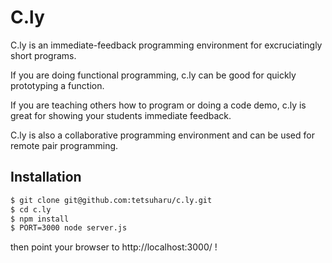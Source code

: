 # C.ly

C.ly is an immediate-feedback programming environment for excruciatingly short programs. 

If you are doing functional programming, c.ly can be good for quickly prototyping a function.

If you are teaching others how to program or doing a code demo, c.ly is great for showing your students immediate feedback.

C.ly is also a collaborative programming environment and can be used for remote pair programming.

## Installation

```bash
$ git clone git@github.com:tetsuharu/c.ly.git
$ cd c.ly
$ npm install
$ PORT=3000 node server.js
```
then point your browser to http://localhost:3000/ !
